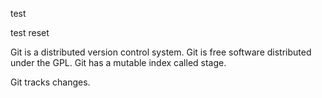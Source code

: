 test

test reset

Git is a distributed version control system.
Git is free software distributed under the GPL.
Git has a mutable index called stage.

Git tracks changes.